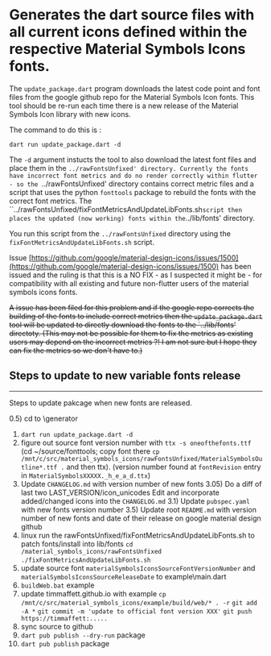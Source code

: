# Generates the dart source files with all current icons defined within the respective Material Symbols Icons fonts.

The `update_package.dart` program downloads the latest code point and font files from the google github repo for the Material Symbols Icon fonts.  This tool should be re-run each time there is a new release of the Material Symbols Icon library with new icons.

The command to do this is :

```shell
dart run update_package.dart -d
```

The `-d` argument instucts the tool to also download the latest font files and place them in the `../rawFontsUnfixed' directory.
Currently the fonts have incorrect font metrics and do no render correctly within flutter  - so the `../rawFontsUnfixed' directory
contains correct metric files and a script that uses the python `fonttools` package to rebuild the fonts with the correct font metrics.
The ``../rawFontsUnfixed/fixFontMetricsAndUpdateLibFonts.sh` script then places the updated (now working) fonts within the `../lib/fonts' directory.



You run this script from the `../rawFontsUnfixed` directory using the `fixFontMetricsAndUpdateLibFonts.sh` script.


Issue [https://github.com/google/material-design-icons/issues/1500](https://github.com/google/material-design-icons/issues/1500) has been issued and the ruling
is that this is a NO FIX - as I suspected it might be - for compatibility with all existing and future non-flutter users of the material symbols icons fonts.

~~A issue has been filed for this problem and if the google repo corrects the building of the fonts to include correct metrics then the `update_package.dart` tool will be updated to directly download the fonts to the `../lib/fonts' directoty.
(This may not be possible for them to fix the metrics as existing users may depend on the incorrect metrics ?! I am not sure but I hope they can fix the metrics so we don't have to.)~~


## Steps to update to new variable fonts release
-----
Steps to update pakcage when new fonts are released.

0.5) cd to \generator
1) `dart run update_package.dart -d` 
2) figure out source font version number with `ttx -s oneofthefonts.ttf`
    (cd ~/source/fonttools; copy font there 
      `cp /mnt/c/src/material_symbols_icons/rawFontsUnfixed/MaterialSymbolsOutline*.ttf .`
     and then ttx).
    (version number found at `fontRevision` entry in `MaterialSymbolsXXXXX._h_e_a_d.ttx`)
3) Update `CHANGELOG.md` with version number of new fonts
3.05) Do a diff of last two LAST_VERSION/icon_unicodes
      Edit and incorporate added/changed icons into the `CHANGELOG.md`
3.1) Update `pubspec.yaml` with new fonts version number
3.5) Update root `README.md` with version number of new fonts and date of their release on google material design github
4) linux run the rawFontsUnfixed/fixFontMetricsAndUpdateLibFonts.sh to patch fonts/install into lib/fonts
     `cd /material_symbols_icons/rawFontsUnfixed`
     `./fixFontMetricsAndUpdateLibFonts.sh`
5) update source font `materialSymbolsIconsSourceFontVersionNumber` and
   `materialSymbolsIconsSourceReleaseDate` to example\main.dart
6) `buildWeb.bat` example
7) update timmaffett.github.io with example
     `cp /mnt/c/src/material_symbols_icons/example/build/web/* . -r`
     `git add -A *`
     `git commit -m 'update to official font version XXX'`
     `git push https://timmaffett:.....`
8) sync source to github
9) `dart pub publish --dry-run`  package
10) `dart pub publish` package
